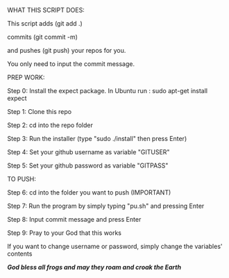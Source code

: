 WHAT THIS SCRIPT DOES:

This script adds (git add .)

commits (git commit -m)

and pushes (git push) your repos for you.

You only need to input the commit message.


PREP WORK:

Step 0: Install the expect package. In Ubuntu run : sudo apt-get install expect

Step 1: Clone this repo

Step 2: cd into the repo folder

Step 3: Run the installer (type "sudo ./install" then press Enter)

Step 4: Set your github username as variable "GITUSER"

Step 5: Set your github password as variable "GITPASS"


TO PUSH:


Step 6: cd into the folder you want to push (IMPORTANT)

Step 7: Run the program by simply typing "pu.sh" and pressing Enter

Step 8: Input commit message and press Enter

Step 9: Pray to your God that this works

If you want to change username or password, simply change the variables' contents

*****************God bless all frogs and may they roam and croak the Earth*****************
